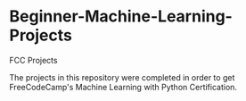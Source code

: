 # Beginner-Machine-Learning-Projects
FCC Projects

The projects in this repository were completed in order to get FreeCodeCamp's Machine Learning with Python Certification. 
